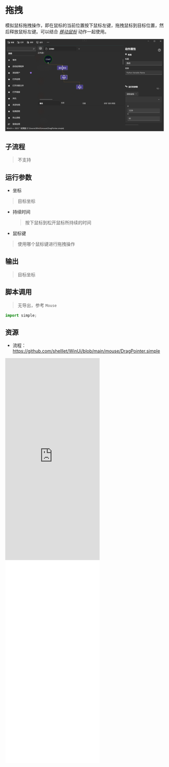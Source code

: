 # 拖拽 
模拟鼠标拖拽操作，即在鼠标的当前位置按下鼠标左键，拖拽鼠标到目标位置，然后释放鼠标左键。可以结合 [*移动鼠标*](./actions/mouse/MovePointer.md)  动作一起使用。

![DragPointer](./images/07.png ':size=90%')

## 子流程
> 不支持


## 运行参数

* 坐标
> 目标坐标
* 持续时间
  > 按下鼠标到松开鼠标所持续的时间
* 鼠标键
> 使用哪个鼠标键进行拖拽操作
## 输出
> 目标坐标   


## 脚本调用
> 无导出，参考 `Mouse`
```python
import simple;

```

## 资源

* 流程：https://github.com/shelllet/WinUi/blob/main/mouse/DragPointer.simple

<iframe type="text/html" height="640px" src="https://www.youtube.com/embed/Rf_0-MGF5Nw" frameborder="0"></iframe>

<iframe src="//player.bilibili.com/player.html?bvid=BV12j41117yN&page=1&autoplay=0" height='640px' scrolling="no" border="0" frameborder="no" framespacing="0" allowfullscreen="true"></iframe>